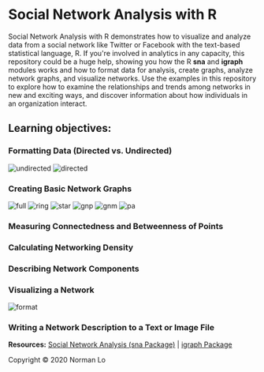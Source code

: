 # Social Network Analysis with R

Social Network Analysis with R demonstrates how to visualize and analyze data from a social network like Twitter or Facebook with the text-based statistical language, R. If you're involved in analytics in any capacity, this repository could be a huge help, showing you how the R **sna** and **igraph** modules works and how to format data for analysis, create graphs, analyze network graphs, and visualize networks. Use the examples in this repository to explore how to examine the relationships and trends among networks in new and exciting ways, and discover information about how individuals in an organization interact.

## Learning objectives:

### Formatting Data (Directed vs. Undirected)

![undirected](/images/undirected.png)
![directed](/images/directed.png)


### Creating Basic Network Graphs

![full](/images/full.png)
![ring](/images/ring.png)
![star](/images/star.png)
![gnp](/images/gnp.png)
![gnm](/images/gnm.png)
![pa](/images/pa.png)

### Measuring Connectedness and Betweenness of Points

### Calculating Networking Density

### Describing Network Components

### Visualizing a Network

![format](/images/gnp_format.png)

### Writing a Network Description to a Text or Image File


**Resources:**  [Social Network Analysis (sna Package)](https://www.rdocumentation.org/packages/sna/versions/2.5)  |  [igraph Package](https://igraph.org/r/)

Copyright © 2020 Norman Lo
